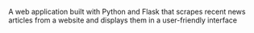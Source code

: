 A web application built with Python and Flask that scrapes recent news articles from a website and displays them in a user-friendly interface

